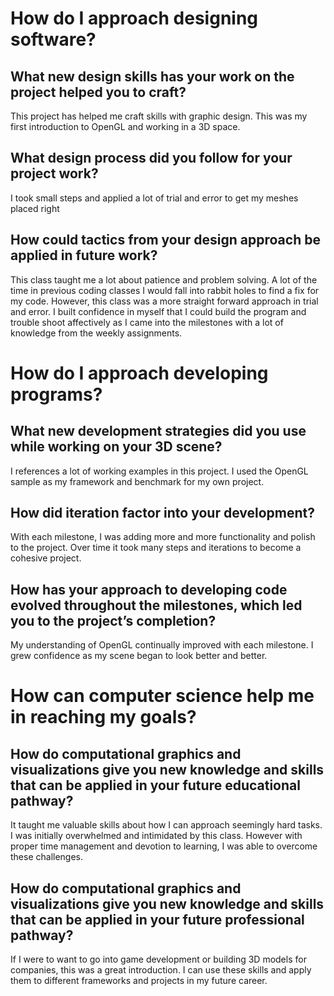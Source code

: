 # How do I approach designing software?

## What new design skills has your work on the project helped you to craft?

  This project has helped me craft skills with graphic design. This was my first introduction to OpenGL and working in a 3D space. 
  
## What design process did you follow for your project work?

  I took small steps and applied a lot of trial and error to get my meshes placed right
  
## How could tactics from your design approach be applied in future work?

  This class taught me a lot about patience and problem solving. A lot of the time in previous coding classes I would fall into rabbit holes to find a fix for my code. However, this class was a more straight forward approach in trial and error. I built confidence in myself that I could build
  the program and trouble shoot affectively as I came into the milestones with a lot of knowledge from the weekly assignments. 

# How do I approach developing programs?
  
## What new development strategies did you use while working on your 3D scene?

I references a lot of working examples in this project. I used the OpenGL sample as my framework and benchmark for my own project.

## How did iteration factor into your development?

With each milestone, I was adding more and more functionality and polish to the project. Over time it took many steps and iterations to become a cohesive project.

## How has your approach to developing code evolved throughout the milestones, which led you to the project’s completion?

My understanding of OpenGL continually improved with each milestone. I grew confidence as my scene began to look better and better. 

# How can computer science help me in reaching my goals?

## How do computational graphics and visualizations give you new knowledge and skills that can be applied in your future educational pathway?

It taught me valuable skills about how I can approach seemingly hard tasks. I was initially overwhelmed and intimidated by this class. However with proper time management and devotion to learning, I was able to overcome these challenges. 

## How do computational graphics and visualizations give you new knowledge and skills that can be applied in your future professional pathway?

If I were to want to go into game development or building 3D models for companies, this was a great introduction. I can use these skills and apply them to different frameworks and projects in my future career.
